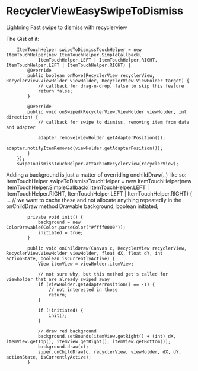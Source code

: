 # RecyclerViewEasySwipeToDismiss
Lightning Fast swipe to dismiss with recyclerview

The Gist of it:


        ItemTouchHelper swipeToDismissTouchHelper = new ItemTouchHelper(new ItemTouchHelper.SimpleCallback(
                ItemTouchHelper.LEFT | ItemTouchHelper.RIGHT, ItemTouchHelper.LEFT | ItemTouchHelper.RIGHT) {
            @Override
            public boolean onMove(RecyclerView recyclerView, RecyclerView.ViewHolder viewHolder, RecyclerView.ViewHolder target) {
                // callback for drag-n-drop, false to skip this feature
                return false;
            }

            @Override
            public void onSwiped(RecyclerView.ViewHolder viewHolder, int direction) {
                // callback for swipe to dismiss, removing item from data and adapter

                adapter.remove(viewHolder.getAdapterPosition());
                adapter.notifyItemRemoved(viewHolder.getAdapterPosition());
            }
        });
        swipeToDismissTouchHelper.attachToRecyclerView(recyclerView);


Adding a background is just a matter of overriding onchildDraw(..) like so:
          ItemTouchHelper swipeToDismissTouchHelper = new ItemTouchHelper(new ItemTouchHelper.SimpleCallback(
                        ItemTouchHelper.LEFT | ItemTouchHelper.RIGHT, ItemTouchHelper.LEFT | ItemTouchHelper.RIGHT) {
                ...
            // we want to cache these and not allocate anything repeatedly in the onChildDraw method
            Drawable background;
            boolean initiated;

            private void init() {
                background = new ColorDrawable(Color.parseColor("#ffff0000"));
                initiated = true;
            }

            public void onChildDraw(Canvas c, RecyclerView recyclerView, RecyclerView.ViewHolder viewHolder, float dX, float dY, int actionState, boolean isCurrentlyActive) {
                View itemView = viewHolder.itemView;

                // not sure why, but this method get's called for viewholder that are already swiped away
                if (viewHolder.getAdapterPosition() == -1) {
                    // not interested in those
                    return;
                }

                if (!initiated) {
                    init();
                }

                // draw red background
                background.setBounds(itemView.getRight() + (int) dX, itemView.getTop(), itemView.getRight(), itemView.getBottom());
                background.draw(c);
                super.onChildDraw(c, recyclerView, viewHolder, dX, dY, actionState, isCurrentlyActive);
            }

